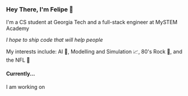 ### Hey There, I'm Felipe 👋

I'm a CS student at Georgia Tech and a full-stack engineer at MySTEM Academy

_I hope to ship code that will help people_

My interests include: AI 🧠, Modelling and Simulation 📈, 80's Rock 🎸, and the NFL 🏈

#### Currently...

I am working on 
